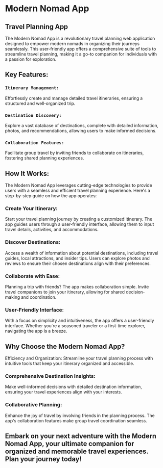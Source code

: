 # Modern Nomad App
## Travel Planning App

The Modern Nomad App is a revolutionary travel planning web application designed to empower modern nomads in organizing their journeys seamlessly. This user-friendly app offers a comprehensive suite of tools to streamline travel planning, making it a go-to companion for individuals with a passion for exploration.

## Key Features:

### `Itinerary Management:`
Effortlessly create and manage detailed travel itineraries, ensuring a structured and well-organized trip.

### `Destination Discovery:`
Explore a vast database of destinations, complete with detailed information, photos, and recommendations, allowing users to make informed decisions.

### `Collaboration Features:`
Facilitate group travel by inviting friends to collaborate on itineraries, fostering shared planning experiences.

## How It Works:
The Modern Nomad App leverages cutting-edge technologies to provide users with a seamless and efficient travel planning experience. Here's a step-by-step guide on how the app operates:

### Create Your Itinerary:
Start your travel planning journey by creating a customized itinerary. The app guides users through a user-friendly interface, allowing them to input travel details, activities, and accommodations.

### Discover Destinations:
Access a wealth of information about potential destinations, including travel guides, local attractions, and insider tips. Users can explore photos and reviews to ensure their chosen destinations align with their preferences.

### Collaborate with Ease:
Planning a trip with friends? The app makes collaboration simple. Invite travel companions to join your itinerary, allowing for shared decision-making and coordination.

### User-Friendly Interface:
With a focus on simplicity and intuitiveness, the app offers a user-friendly interface. Whether you're a seasoned traveler or a first-time explorer, navigating the app is a breeze.

## Why Choose the Modern Nomad App?
Efficiency and Organization:
Streamline your travel planning process with intuitive tools that keep your itinerary organized and accessible.

### Comprehensive Destination Insights:
Make well-informed decisions with detailed destination information, ensuring your travel experiences align with your interests.

### Collaborative Planning:
Enhance the joy of travel by involving friends in the planning process. The app's collaboration features make group travel coordination seamless.

## Embark on your next adventure with the Modern Nomad App, your ultimate companion for organized and memorable travel experiences. Plan your journey today!
